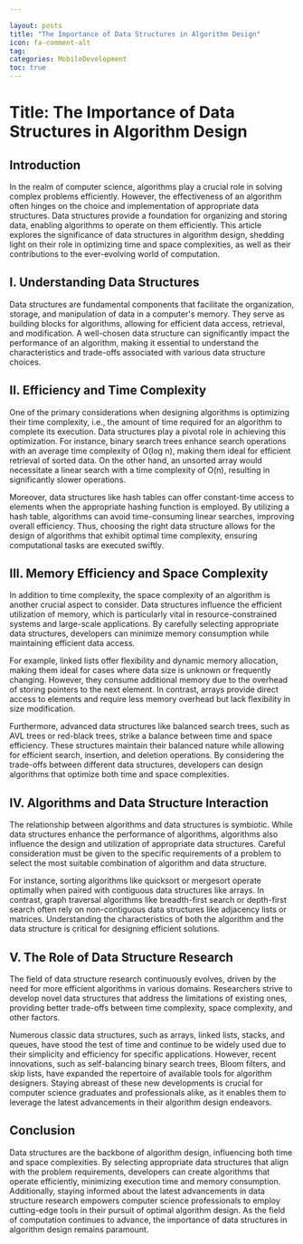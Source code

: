 ```yaml
---

layout: posts
title: "The Importance of Data Structures in Algorithm Design"
icon: fa-comment-alt
tag:
categories: MobileDevelopment
toc: true
---
```




# Title: The Importance of Data Structures in Algorithm Design

## Introduction

In the realm of computer science, algorithms play a crucial role in solving complex problems efficiently. However, the effectiveness of an algorithm often hinges on the choice and implementation of appropriate data structures. Data structures provide a foundation for organizing and storing data, enabling algorithms to operate on them efficiently. This article explores the significance of data structures in algorithm design, shedding light on their role in optimizing time and space complexities, as well as their contributions to the ever-evolving world of computation.

## I. Understanding Data Structures

Data structures are fundamental components that facilitate the organization, storage, and manipulation of data in a computer's memory. They serve as building blocks for algorithms, allowing for efficient data access, retrieval, and modification. A well-chosen data structure can significantly impact the performance of an algorithm, making it essential to understand the characteristics and trade-offs associated with various data structure choices.

## II. Efficiency and Time Complexity

One of the primary considerations when designing algorithms is optimizing their time complexity, i.e., the amount of time required for an algorithm to complete its execution. Data structures play a pivotal role in achieving this optimization. For instance, binary search trees enhance search operations with an average time complexity of O(log n), making them ideal for efficient retrieval of sorted data. On the other hand, an unsorted array would necessitate a linear search with a time complexity of O(n), resulting in significantly slower operations.

Moreover, data structures like hash tables can offer constant-time access to elements when the appropriate hashing function is employed. By utilizing a hash table, algorithms can avoid time-consuming linear searches, improving overall efficiency. Thus, choosing the right data structure allows for the design of algorithms that exhibit optimal time complexity, ensuring computational tasks are executed swiftly.

## III. Memory Efficiency and Space Complexity

In addition to time complexity, the space complexity of an algorithm is another crucial aspect to consider. Data structures influence the efficient utilization of memory, which is particularly vital in resource-constrained systems and large-scale applications. By carefully selecting appropriate data structures, developers can minimize memory consumption while maintaining efficient data access.

For example, linked lists offer flexibility and dynamic memory allocation, making them ideal for cases where data size is unknown or frequently changing. However, they consume additional memory due to the overhead of storing pointers to the next element. In contrast, arrays provide direct access to elements and require less memory overhead but lack flexibility in size modification.

Furthermore, advanced data structures like balanced search trees, such as AVL trees or red-black trees, strike a balance between time and space efficiency. These structures maintain their balanced nature while allowing for efficient search, insertion, and deletion operations. By considering the trade-offs between different data structures, developers can design algorithms that optimize both time and space complexities.

## IV. Algorithms and Data Structure Interaction

The relationship between algorithms and data structures is symbiotic. While data structures enhance the performance of algorithms, algorithms also influence the design and utilization of appropriate data structures. Careful consideration must be given to the specific requirements of a problem to select the most suitable combination of algorithm and data structure.

For instance, sorting algorithms like quicksort or mergesort operate optimally when paired with contiguous data structures like arrays. In contrast, graph traversal algorithms like breadth-first search or depth-first search often rely on non-contiguous data structures like adjacency lists or matrices. Understanding the characteristics of both the algorithm and the data structure is critical for designing efficient solutions.

## V. The Role of Data Structure Research

The field of data structure research continuously evolves, driven by the need for more efficient algorithms in various domains. Researchers strive to develop novel data structures that address the limitations of existing ones, providing better trade-offs between time complexity, space complexity, and other factors.

Numerous classic data structures, such as arrays, linked lists, stacks, and queues, have stood the test of time and continue to be widely used due to their simplicity and efficiency for specific applications. However, recent innovations, such as self-balancing binary search trees, Bloom filters, and skip lists, have expanded the repertoire of available tools for algorithm designers. Staying abreast of these new developments is crucial for computer science graduates and professionals alike, as it enables them to leverage the latest advancements in their algorithm design endeavors.

## Conclusion

Data structures are the backbone of algorithm design, influencing both time and space complexities. By selecting appropriate data structures that align with the problem requirements, developers can create algorithms that operate efficiently, minimizing execution time and memory consumption. Additionally, staying informed about the latest advancements in data structure research empowers computer science professionals to employ cutting-edge tools in their pursuit of optimal algorithm design. As the field of computation continues to advance, the importance of data structures in algorithm design remains paramount.
